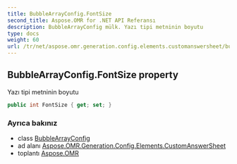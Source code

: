 ```yaml
---
title: BubbleArrayConfig.FontSize
second_title: Aspose.OMR for .NET API Referansı
description: BubbleArrayConfig mülk. Yazı tipi metninin boyutu
type: docs
weight: 60
url: /tr/net/aspose.omr.generation.config.elements.customanswersheet/bubblearrayconfig/fontsize/
---
```

## BubbleArrayConfig.FontSize property

Yazı tipi metninin boyutu

```csharp
public int FontSize { get; set; }
```

### Ayrıca bakınız

* class [BubbleArrayConfig](../)
* ad alanı [Aspose.OMR.Generation.Config.Elements.CustomAnswerSheet](../../bubblearrayconfig/)
* toplantı [Aspose.OMR](../../../)


